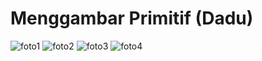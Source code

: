 # Menggambar Primitif (Dadu)

![foto1](https://i.imgur.com/ia4rlE5.jpg)
![foto2](https://i.imgur.com/vqewbty.jpg)
![foto3](https://i.imgur.com/JcaPJPK.jpg)
![foto4](https://i.imgur.com/fVRJuJ1.jpg)
